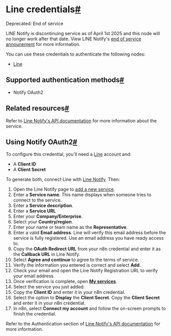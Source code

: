 [](https://github.com/n8n-io/n8n-docs/edit/main/docs/integrations/builtin/credentials/line.md "Edit this page")

# Line credentials[#](#line-credentials "Permanent link")

Deprecated: End of service

LINE Notify is discontinuing service as of April 1st 2025 and this node will no longer work after that date. View LINE Notify's [end of service announement](https://notify-bot.line.me/closing-announce) for more information.

You can use these credentials to authenticate the following nodes:

*   [Line](../../app-nodes/n8n-nodes-base.line/)

## Supported authentication methods[#](#supported-authentication-methods "Permanent link")

*   Notify OAuth2

## Related resources[#](#related-resources "Permanent link")

Refer to [Line Notify's API documentation](https://notify-bot.line.me/doc/en/) for more information about the service.

## Using Notify OAuth2[#](#using-notify-oauth2 "Permanent link")

To configure this credential, you'll need a [Line](https://line.me/en/) account and:

*   A **Client ID**
*   A **Client Secret**

To generate both, connect Line with [Line Notify](https://notify-bot.line.me/en/). Then:

1.  Open the Line Notify page to [add a new service](https://notify-bot.line.me/my/services/new).
2.  Enter a **Service name**. This name displays when someone tries to connect to the service.
3.  Enter a **Service description**.
4.  Enter a **Service URL**
5.  Enter your **Company/Enterprise**.
6.  Select your **Country/region**.
7.  Enter your name or team name as the **Representative**.
8.  Enter a valid **Email address**. Line will verify this email address before the service is fully registered. Use an email address you have ready access to.
9.  Copy the **OAuth Redirect URL** from your n8n credential and enter it as the **Callback URL** in Line Notify.
10.  Select **Agree and continue** to agree to the terms of service.
11.  Verify the information you entered is correct and select **Add**.
12.  Check your email and open the Line Notify Registration URL to verify your email address.
13.  Once verification is complete, open [**My services**](https://notify-bot.line.me/my/services/).
14.  Select the service you just added.
15.  Copy the **Client ID** and enter it in your n8n credential.
16.  Select the option to **Display** the **Client Secret**. Copy the **Client Secret** and enter it in your n8n credential.
17.  In n8n, select **Connect my account** and follow the on-screen prompts to finish the credential.

Refer to the Authentication section of [Line Notify's API documentation](https://notify-bot.line.me/doc/en/) for more information.